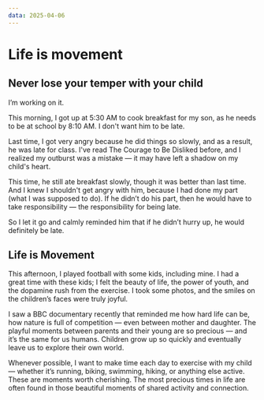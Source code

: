 ```yaml
---
data: 2025-04-06
---
```


# Life is movement

## Never lose your temper with your child 

I’m working on it.

This morning, I got up at 5:30 AM to cook breakfast for my son, as he needs to be at school by 8:10 AM. I don't want him to be late.

Last time, I got very angry because he did things so slowly, and as a result, he was late for class. I've read The Courage to Be Disliked before, and I realized my outburst was a mistake — it may have left a shadow on my child's heart.

This time, he still ate breakfast slowly, though it was better than last time. And I knew I shouldn't get angry with him, because I had done my part (what I was supposed to do). If he didn’t do his part, then he would have to take responsibility — the responsibility for being late.

So I let it go and calmly reminded him that if he didn’t hurry up, he would definitely be late.

## Life is Movement

This afternoon, I played football with some kids, including mine. I had a great time with these kids; I felt the beauty of life, the power of youth, and the dopamine rush from the exercise. I took some photos, and the smiles on the children’s faces were truly joyful.

I saw a BBC documentary recently that reminded me how hard life can be, how nature is full of competition — even between mother and daughter. The playful moments between parents and their young are so precious — and it’s the same for us humans. Children grow up so quickly and eventually leave us to explore their own world.

Whenever possible, I want to make time each day to exercise with my child — whether it’s running, biking, swimming, hiking, or anything else active. These are moments worth cherishing. The most precious times in life are often found in those beautiful moments of shared activity and connection.
